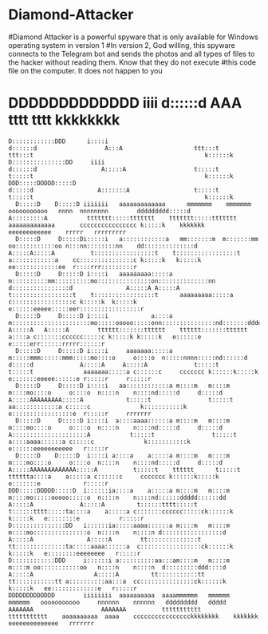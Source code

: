 # Diamond-Attacker
#Diamond Attacker is a powerful spyware that is only available for Windows operating system in version 1
#In version 2, God willing, this spyware connects to the Telegram bot and sends the photos and all types of files to the hacker without reading them. Know that they do not execute #this code file on the computer. It does not happen to you




#   DDDDDDDDDDDDD          iiii                                                                                           d::::::d                    AAA                        tttt                   tttt                                                kkkkkkkk
    D::::::::::::DDD      i::::i                                                                                          d::::::d                   A:::A                    ttt:::t                ttt:::t                                                k::::::k
    D:::::::::::::::DD     iiii                                                                                           d::::::d                  A:::::A                   t:::::t                t:::::t                                                k::::::k
    DDD:::::DDDDD:::::D                                                                                                   d:::::d                  A:::::::A                  t:::::t                t:::::t                                                k::::::k
      D:::::D    D:::::D iiiiiii   aaaaaaaaaaaaa      mmmmmmm    mmmmmmm      ooooooooooo   nnnn  nnnnnnnn        ddddddddd:::::d                 A:::::::::A           ttttttt:::::ttttttt    ttttttt:::::ttttttt      aaaaaaaaaaaaa       cccccccccccccccc k:::::k    kkkkkkk    eeeeeeeeeeee    rrrrr   rrrrrrrrr
      D:::::D     D:::::Di:::::i   a::::::::::::a   mm:::::::m  m:::::::mm  oo:::::::::::oo n:::nn::::::::nn    dd::::::::::::::d                A:::::A:::::A          t:::::::::::::::::t    t:::::::::::::::::t      a::::::::::::a    cc:::::::::::::::c k:::::k   k:::::k   ee::::::::::::ee  r::::rrr:::::::::r
      D:::::D     D:::::D i::::i   aaaaaaaaa:::::a m::::::::::mm::::::::::mo:::::::::::::::on::::::::::::::nn  d::::::::::::::::d               A:::::A A:::::A         t:::::::::::::::::t    t:::::::::::::::::t      aaaaaaaaa:::::a  c:::::::::::::::::c k:::::k  k:::::k   e::::::eeeee:::::eer:::::::::::::::::r
      D:::::D     D:::::D i::::i            a::::a m::::::::::::::::::::::mo:::::ooooo:::::onn:::::::::::::::nd:::::::ddddd:::::d              A:::::A   A:::::A        tttttt:::::::tttttt    tttttt:::::::tttttt               a::::a c:::::::cccccc:::::c k:::::k k:::::k   e::::::e     e:::::err::::::rrrrr::::::r
      D:::::D     D:::::D i::::i     aaaaaaa:::::a m:::::mmm::::::mmm:::::mo::::o     o::::o  n:::::nnnn:::::nd::::::d    d:::::d             A:::::A     A:::::A             t:::::t                t:::::t              aaaaaaa:::::a c::::::c     ccccccc k::::::k:::::k    e:::::::eeeee::::::e r:::::r     r:::::r
      D:::::D     D:::::D i::::i   aa::::::::::::a m::::m   m::::m   m::::mo::::o     o::::o  n::::n    n::::nd:::::d     d:::::d            A:::::AAAAAAAAA:::::A            t:::::t                t:::::t            aa::::::::::::a c:::::c              k:::::::::::k     e:::::::::::::::::e  r:::::r     rrrrrrr
      D:::::D     D:::::D i::::i  a::::aaaa::::::a m::::m   m::::m   m::::mo::::o     o::::o  n::::n    n::::nd:::::d     d:::::d           A:::::::::::::::::::::A           t:::::t                t:::::t           a::::aaaa::::::a c:::::c              k:::::::::::k     e::::::eeeeeeeeeee   r:::::r
      D:::::D    D:::::D  i::::i a::::a    a:::::a m::::m   m::::m   m::::mo::::o     o::::o  n::::n    n::::nd:::::d     d:::::d          A:::::AAAAAAAAAAAAA:::::A          t:::::t    tttttt      t:::::t    tttttta::::a    a:::::a c::::::c     ccccccc k::::::k:::::k    e:::::::e            r:::::r
    DDD:::::DDDDD:::::D  i::::::ia::::a    a:::::a m::::m   m::::m   m::::mo:::::ooooo:::::o  n::::n    n::::nd::::::ddddd::::::dd        A:::::A             A:::::A         t::::::tttt:::::t      t::::::tttt:::::ta::::a    a:::::a c:::::::cccccc:::::ck::::::k k:::::k   e::::::::e           r:::::r
    D:::::::::::::::DD   i::::::ia:::::aaaa::::::a m::::m   m::::m   m::::mo:::::::::::::::o  n::::n    n::::n d:::::::::::::::::d       A:::::A               A:::::A        tt::::::::::::::t      tt::::::::::::::ta:::::aaaa::::::a  c:::::::::::::::::ck::::::k  k:::::k   e::::::::eeeeeeee   r:::::r
    D::::::::::::DDD     i::::::i a::::::::::aa:::am::::m   m::::m   m::::m oo:::::::::::oo   n::::n    n::::n  d:::::::::ddd::::d      A:::::A                 A:::::A         tt:::::::::::tt        tt:::::::::::tt a::::::::::aa:::a  cc:::::::::::::::ck::::::k   k:::::k   ee:::::::::::::e   r:::::r
    DDDDDDDDDDDDD        iiiiiiii  aaaaaaaaaa  aaaammmmmm   mmmmmm   mmmmmm   ooooooooooo     nnnnnn    nnnnnn   ddddddddd   ddddd     AAAAAAA                   AAAAAAA          ttttttttttt            ttttttttttt    aaaaaaaaaa  aaaa    cccccccccccccccckkkkkkkk    kkkkkkk    eeeeeeeeeeeeee   rrrrrrr
